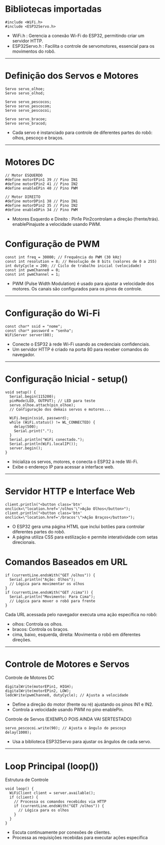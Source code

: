 # Bibliotecas importadas

```
#include <WiFi.h>
#include <ESP32Servo.h>

```
- WiFi.h : Gerencia a conexão Wi-Fi do ESP32, permitindo criar um servidor HTTP.
- ESP32Servo.h : Facilita o controle de servomotores, essencial para os movimentos do robô.
---
# Definição dos Servos e Motores

```
Servo servo_olhoe;
Servo servo_olhod;

Servo servo_pescocos;
Servo servo_pescocom;
Servo servo_pescocoi;

Servo servo_bracoe;
Servo servo_bracod;
```

- Cada servo é instanciado para controle de diferentes partes do robô: olhos, pescoço e braços.
---

# Motores DC

```
// Motor ESQUERDO
#define motorEPin1 39 // Pino IN1 
#define motorEPin2 41 // Pino IN2 
#define enableEPin 40 // Pino PWM 

// Motor DIREITO
#define motorDPin1 38 // Pino IN1  
#define motorDPin2 35 // Pino IN2 
#define enableDPin 34 // Pino PWM
```
- Motores Esquerdo e Direito :
Pin1e Pin2controlam a direção (frente/trás).
enablePinajuste a velocidade usando PWM.

# Configuração de PWM
```
const int freq = 30000; // Frequência do PWM (30 kHz)
const int resolution = 8; // Resolução de 8 bits (valores de 0 a 255)
int dutyCycle = 200; // Ciclo de trabalho inicial (velocidade)
const int pwmChanne0 = 0;
const int pwmChannel = 1;
```
- PWM (Pulse Width Modulation) é usado para ajustar a velocidade dos motores. Os canais são configurados para os pinos de controle.
---

# Configuração do Wi-Fi
```
const char* ssid = "nome";
const char* password = "senha";
WiFiServer server(80);
```
- Conecte o ESP32 à rede Wi-Fi usando as credenciais confidenciais.
- Um servidor HTTP é criado na porta 80 para receber comandos do navegador.
---

# Configuração Inicial - setup()
```
void setup() {
  Serial.begin(115200);
  pinMode(LED, OUTPUT); // LED para teste
  servo_olhoe.attach(pin_olhoe);
  // Configuração dos demais servos e motores...

  WiFi.begin(ssid, password);
  while (WiFi.status() != WL_CONNECTED) {
    delay(500);
    Serial.print(".");
  }
  Serial.println("WiFi conectado.");
  Serial.println(WiFi.localIP());
  server.begin();
}
```
- Inicializa os servos, motores, e conecta o ESP32 à rede Wi-Fi.
- Exibe o endereço IP para acessar a interface web.
---

# Servidor HTTP e Interface Web
```
client.println("<button class='btn' onclick=\"location.href='/olhos'\">Ação Olhos</button>");
client.println("<button class='btn' onclick=\"location.href='/bracos'\">Ação Braços</button>");
```
- O ESP32 gera uma página HTML que inclui botões para controlar diferentes partes do robô.
- A página utiliza CSS para estilização e permite interatividade com setas direcionais.

# Comandos Baseados em URL
```
if (currentLine.endsWith("GET /olhos")) {
  Serial.println("Ação: Olhos");
  // Lógica para movimentar os olhos
}
if (currentLine.endsWith("GET /cima")) {
  Serial.println("Movimento: Para Cima");
  // Lógica para mover o robô para frente
}
```
Cada URL acessada pelo navegador executa uma ação específica no robô:
- olhos: Controla os olhos.
- bracos: Controla os braços.
- cima, baixo, esquerda, direita: Movimenta o robô em diferentes direções.

---

# Controle de Motores e Servos
Controle de Motores DC 
```
digitalWrite(motorEPin1, HIGH);
digitalWrite(motorEPin2, LOW);
ledcWrite(pwmChanne0, dutyCycle); // Ajusta a velocidade
```
- Define a direção do motor (frente ou ré) ajustando os pinos IN1 e IN2.
- Controla a velocidade usando PWM no pino enablePin.

Controle de Servos (EXEMPLO POIS AINDA VAI SERTESTADO)
```
servo_pescocoi.write(90); // Ajusta o ângulo do pescoço
delay(1000);
```
- Usa a biblioteca ESP32Servo para ajustar os ângulos de cada servo.
---

# Loop Principal (loop())
Estrutura de Controle
```
void loop() {
  WiFiClient client = server.available();
  if (client) {
    // Processa os comandos recebidos via HTTP
    if (currentLine.endsWith("GET /olhos")) {
      // Lógica para os olhos
    }
  }
}
```
- Escuta continuamente por conexões de clientes.
- Processa as requisições recebidas para executar ações específica

